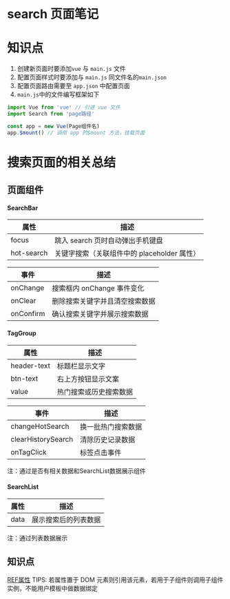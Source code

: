 # search 页面笔记

# 知识点
1. 创建新页面时要添加`vue` 与 `main.js` 文件
2. 配置页面样式时要添加与 `main.js` 同文件名的`main.json`
3. 配置页面路由需要至 `app.json` 中配置页面
3. `main.js`中的文件编写框架如下
```javascript
import Vue from 'vue' // 引进 vue 文件
import Search from 'page路径'

const app = new Vue(Page组件名)
app.$mount() // 调用 app 的$mount 方法，挂载页面
```

# 搜索页面的相关总结

## 页面组件

#### SearchBar

| 属性 | 描述 |
| --- | --- |
| focus | 跳入 search 页时自动弹出手机键盘  |
| hot-search | 关键字搜索（关联组件中的 placeholder 属性） |

|事件 |描述 |
|---|---|
|onChange | 搜索框内 onChange 事件变化 |
|onClear | 删除搜索关键字并且清空搜索数据 |
|onConfirm |确认搜索关键字并展示搜索数据 |
#### TagGroup
|属性|描述|
|---|---|
|header-text|标题栏显示文字|
|btn-text|右上方按钮显示文案|
|value|热门搜索或历史搜索数据|

|事件|描述|
|---|---|
|changeHotSearch|换一批热门搜索数据|
|clearHistorySearch|清除历史记录数据|
|onTagClick|标签点击事件|

注：通过是否有相关数据和SearchList数据展示组件

#### SearchList

|属性|描述|
|---|---|
|data|展示搜索后的列表数据|

注：通过列表数据展示

## 知识点
[REF属性](https://cn.vuejs.org/v2/api/#ref)
TIPS: 若属性置于 DOM 元素则引用该元素，若用于子组件则调用子组件实例，不能用户模板中做数据绑定


